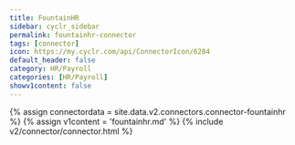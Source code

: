```yaml
---
title: FountainHR
sidebar: cyclr_sidebar
permalink: fountainhr-connector
tags: [connector]
icon: https://my.cyclr.com/api/ConnectorIcon/6284
default_header: false
category: HR/Payroll
categories: [HR/Payroll]
showv1content: false
---
```

{% assign connectordata = site.data.v2.connectors.connector-fountainhr %}
{% assign v1content = 'fountainhr.md' %}
{% include v2/connector/connector.html %}	